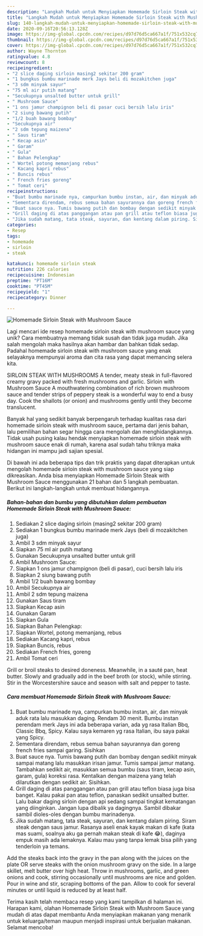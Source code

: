 ```yaml
---
description: "Langkah Mudah untuk Menyiapkan Homemade Sirloin Steak with Mushroom Sauce yang Menggugah Selera"
title: "Langkah Mudah untuk Menyiapkan Homemade Sirloin Steak with Mushroom Sauce yang Menggugah Selera"
slug: 140-langkah-mudah-untuk-menyiapkan-homemade-sirloin-steak-with-mushroom-sauce-yang-menggugah-selera
date: 2020-09-16T20:56:13.128Z
image: https://img-global.cpcdn.com/recipes/d97d76d5ca667a1f/751x532cq70/homemade-sirloin-steak-with-mushroom-sauce-foto-resep-utama.jpg
thumbnail: https://img-global.cpcdn.com/recipes/d97d76d5ca667a1f/751x532cq70/homemade-sirloin-steak-with-mushroom-sauce-foto-resep-utama.jpg
cover: https://img-global.cpcdn.com/recipes/d97d76d5ca667a1f/751x532cq70/homemade-sirloin-steak-with-mushroom-sauce-foto-resep-utama.jpg
author: Wayne Thornton
ratingvalue: 4.8
reviewcount: 8
recipeingredient:
- "2 slice daging sirloin masing2 sekitar 200 gram"
- "1 bungkus bumbu marinade merk Jays beli di mozakitchen juga"
- "3 sdm minyak sayur"
- "75 ml air putih matang"
- "Secukupnya unsalted butter untuk grill"
- " Mushroom Sauce"
- "1 ons jamur champignon beli di pasar cuci bersih lalu iris"
- "2 siung bawang putih"
- "1/2 buah bawang bombay"
- "Secukupnya air"
- "2 sdm tepung maizena"
- " Saus tiram"
- " Kecap asin"
- " Garam"
- " Gula"
- " Bahan Pelengkap"
- " Wortel potong memanjang rebus"
- " Kacang kapri rebus"
- " Buncis rebus"
- " French fries goreng"
- " Tomat ceri"
recipeinstructions:
- "Buat bumbu marinade nya, campurkan bumbu instan, air, dan minyak aduk rata lalu masukkan daging. Rendam 30 menit. Bumbu instan perendam merk Jays ini ada beberapa varian, ada yg rasa Italian Bbq, Classic Bbq, Spicy. Kalau saya kemaren yg rasa Italian, ibu saya pakai yang Spicy."
- "Sementara direndam, rebus semua bahan sayurannya dan goreng french fries sampai garing. Sisihkan"
- "Buat sauce nya. Tumis bawang putih dan bombay dengan sedikit minyak sampai matang lalu masukkan irisan jamur. Tumis sampai jamur matang. Tambahkan sedikit air, masukkan semua bumbu (saus tiram, kecap asin, garam, gula) koreksi rasa. Kentalkan dengan maizena yang telah dilarutkan dengan sedikit air. Sisihkan."
- "Grill daging di atas panggangan atau pan grill atau teflon biasa juga bisa banget. Kalau pakai pan atau teflon, panaskan sedikit unsalted butter. Lalu bakar daging sirloin dengan api sedang sampai tingkat kematangan yang diinginkan. Jangan lupa dibalik ya dagingnya. Sambil dibakar sambil dioles-oles dengan bumbu marinadenya."
- "Jika sudah matang, tata steak, sayuran, dan kentang dalam piring. Siram steak dengan saus jamur. Rasanya aseli enak kayak makan di kafe (kata mas suami, soalnya aku ga pernah makan steak di kafe 😂), daginya empuk masih ada lemaknya. Kalau mau yang tanpa lemak bisa pilih yang tenderloin ya temans."
categories:
- Resep
tags:
- homemade
- sirloin
- steak

katakunci: homemade sirloin steak 
nutrition: 226 calories
recipecuisine: Indonesian
preptime: "PT16M"
cooktime: "PT45M"
recipeyield: "1"
recipecategory: Dinner

---
```



![Homemade Sirloin Steak with Mushroom Sauce](https://img-global.cpcdn.com/recipes/d97d76d5ca667a1f/751x532cq70/homemade-sirloin-steak-with-mushroom-sauce-foto-resep-utama.jpg)

Lagi mencari ide resep homemade sirloin steak with mushroom sauce yang unik? Cara membuatnya memang tidak susah dan tidak juga mudah. Jika salah mengolah maka hasilnya akan hambar dan bahkan tidak sedap. Padahal homemade sirloin steak with mushroom sauce yang enak selayaknya mempunyai aroma dan cita rasa yang dapat memancing selera kita.

SIRLOIN STEAK WITH MUSHROOMS A tender, meaty steak in full-flavored creamy gravy packed with fresh mushrooms and garlic. Sirloin with Mushroom Sauce A mouthwatering combination of rich brown mushroom sauce and tender strips of peppery steak is a wonderful way to end a busy day. Cook the shallots (or onion) and mushrooms gently until they become translucent.

Banyak hal yang sedikit banyak berpengaruh terhadap kualitas rasa dari homemade sirloin steak with mushroom sauce, pertama dari jenis bahan, lalu pemilihan bahan segar hingga cara mengolah dan menghidangkannya. Tidak usah pusing kalau hendak menyiapkan homemade sirloin steak with mushroom sauce enak di rumah, karena asal sudah tahu triknya maka hidangan ini mampu jadi sajian spesial.


Di bawah ini ada beberapa tips dan trik praktis yang dapat diterapkan untuk mengolah homemade sirloin steak with mushroom sauce yang siap dikreasikan. Anda bisa menyiapkan Homemade Sirloin Steak with Mushroom Sauce menggunakan 21 bahan dan 5 langkah pembuatan. Berikut ini langkah-langkah untuk membuat hidangannya.

<!--inarticleads1-->

##### Bahan-bahan dan bumbu yang dibutuhkan dalam pembuatan Homemade Sirloin Steak with Mushroom Sauce:

1. Sediakan 2 slice daging sirloin (masing2 sekitar 200 gram)
1. Sediakan 1 bungkus bumbu marinade merk Jays (beli di mozakitchen juga)
1. Ambil 3 sdm minyak sayur
1. Siapkan 75 ml air putih matang
1. Gunakan Secukupnya unsalted butter untuk grill
1. Ambil  Mushroom Sauce:
1. Siapkan 1 ons jamur champignon (beli di pasar), cuci bersih lalu iris
1. Siapkan 2 siung bawang putih
1. Ambil 1/2 buah bawang bombay
1. Ambil Secukupnya air
1. Ambil 2 sdm tepung maizena
1. Gunakan  Saus tiram
1. Siapkan  Kecap asin
1. Gunakan  Garam
1. Siapkan  Gula
1. Siapkan  Bahan Pelengkap:
1. Siapkan  Wortel, potong memanjang, rebus
1. Sediakan  Kacang kapri, rebus
1. Siapkan  Buncis, rebus
1. Sediakan  French fries, goreng
1. Ambil  Tomat ceri


Grill or broil steaks to desired doneness. Meanwhile, in a sauté pan, heat butter. Slowly and gradually add in the beef broth (or stock), while stirring. Stir in the Worcestershire sauce and season with salt and pepper to taste. 

<!--inarticleads2-->

##### Cara membuat Homemade Sirloin Steak with Mushroom Sauce:

1. Buat bumbu marinade nya, campurkan bumbu instan, air, dan minyak aduk rata lalu masukkan daging. Rendam 30 menit. Bumbu instan perendam merk Jays ini ada beberapa varian, ada yg rasa Italian Bbq, Classic Bbq, Spicy. Kalau saya kemaren yg rasa Italian, ibu saya pakai yang Spicy.
1. Sementara direndam, rebus semua bahan sayurannya dan goreng french fries sampai garing. Sisihkan
1. Buat sauce nya. Tumis bawang putih dan bombay dengan sedikit minyak sampai matang lalu masukkan irisan jamur. Tumis sampai jamur matang. Tambahkan sedikit air, masukkan semua bumbu (saus tiram, kecap asin, garam, gula) koreksi rasa. Kentalkan dengan maizena yang telah dilarutkan dengan sedikit air. Sisihkan.
1. Grill daging di atas panggangan atau pan grill atau teflon biasa juga bisa banget. Kalau pakai pan atau teflon, panaskan sedikit unsalted butter. Lalu bakar daging sirloin dengan api sedang sampai tingkat kematangan yang diinginkan. Jangan lupa dibalik ya dagingnya. Sambil dibakar sambil dioles-oles dengan bumbu marinadenya.
1. Jika sudah matang, tata steak, sayuran, dan kentang dalam piring. Siram steak dengan saus jamur. Rasanya aseli enak kayak makan di kafe (kata mas suami, soalnya aku ga pernah makan steak di kafe 😂), daginya empuk masih ada lemaknya. Kalau mau yang tanpa lemak bisa pilih yang tenderloin ya temans.


Add the steaks back into the gravy in the pan along with the juices on the plate OR serve steaks with the onion mushroom gravy on the side. In a large skillet, melt butter over high heat. Throw in mushrooms, garlic, and green onions and cook, stirring occasionally until mushrooms are nice and golden. Pour in wine and stir, scraping bottoms of the pan. Allow to cook for several minutes or until liquid is reduced by at least half. 

Terima kasih telah membaca resep yang kami tampilkan di halaman ini. Harapan kami, olahan Homemade Sirloin Steak with Mushroom Sauce yang mudah di atas dapat membantu Anda menyiapkan makanan yang menarik untuk keluarga/teman maupun menjadi inspirasi untuk berjualan makanan. Selamat mencoba!
